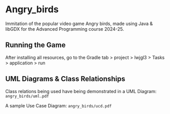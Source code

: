 # Angry_birds
Immitation of the popular video game Angry birds, made using Java &amp; libGDX for the Advanced Programming course 2024-25.

## Running the Game
After installing all resources, go to the Gradle tab > project > lwjgl3 > Tasks > application > run
## UML Diagrams & Class Relationships
Class relations being used have being demonstrated in a UML Diagram:
   `angry_birds/uml.pdf`

A sample Use Case Diagram:
   `angry_birds/ucd.pdf`

